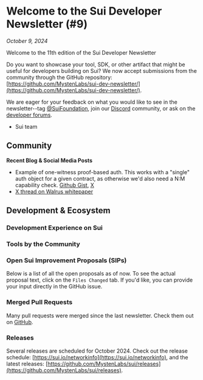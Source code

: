 # Welcome to the Sui Developer Newsletter (#9)

_October 9, 2024_

Welcome to the 11th edition of the Sui Developer Newsletter 

   
Do you want to showcase your tool, SDK, or other artifact that might be useful for developers building on Sui? We now accept submissions from the community through the GitHub repository: [https://github.com/MystenLabs/sui-dev-newsletter/](https://github.com/MystenLabs/sui-dev-newsletter/).

We are eager for your feedback on what you would like to see in the newsletter--tag [@SuiFoundation](https://twitter.com/@SuiFoundation), join our [Discord](https://discord.gg/sui) community, or ask on the [developer forums](https://forums.sui.io/).

- Sui team

## Community

**Recent Blog & Social Media Posts**
- Example of one-witness proof-based auth. This works with a "single" auth object for a given contract, as otherwise we'd also need a N:M capability check. [Github Gist](https://gist.github.com/manolisliolios/f43dd9a0f875eb73b28b155c7cf7eb3d), [X](https://x.com/PerelmanDmitri/status/1836554067130380676?t=b9-5tNYgInrb20J1_G-4dQ)
- [X thread on Walrus whitepaper](https://x.com/LefKok/status/1836868240666153293?t=pzuqkEj1zf3IMJGONWfIJQ)

## Development & Ecosystem

### Development Experience on Sui


### Tools by the Community


### Open Sui Improvement Proposals (SIPs)

Below is a list of all the open proposals as of now. To see the actual proposal text, click on the `Files Changed` tab. If you'd like, you can provide your input directly in the GitHub issue.


### Merged Pull Requests

Many pull requests were merged since the last newsletter. Check them out on [GitHub](https://github.com/search?q=is%3Apr%20-author%3Aapp%2Fsui-merge-bot%20org%3Amystenlabs%20repo%3Asui%20is%3Amerged%20merged%3A2024-09-17..2024-10-08&type=pullrequests).

### Releases
Several releases are scheduled for October 2024. Check out the release schedule: [https://sui.io/networkinfo](https://sui.io/networkinfo), and the latest releases: [https://github.com/MystenLabs/sui/releases](https://github.com/MystenLabs/sui/releases).
